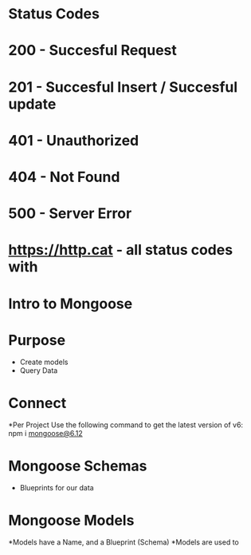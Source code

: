 # Status Codes 

 # 200 - Succesful Request
 # 201 - Succesful Insert / Succesful update
 # 401 - Unauthorized
 # 404 - Not Found
 # 500 - Server Error


 # https://http.cat - all status codes with 

 

 # Intro to Mongoose

 # Purpose
 * Create models
 * Query Data

 # Connect
 *Per Project Use the following command to get the latest version of v6: npm i mongoose@6.12

 # Mongoose Schemas 
 * Blueprints for our data 

 # Mongoose Models 
 *Models have a Name, and a Blueprint (Schema)
 *Models are used to 
